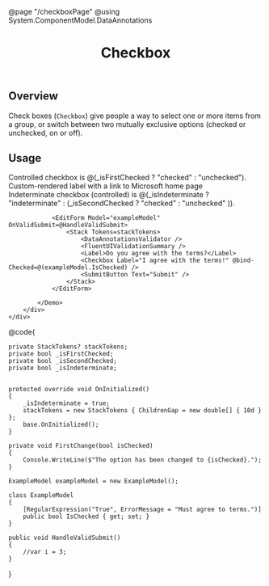﻿@page "/checkboxPage"
@using System.ComponentModel.DataAnnotations

<header class="root">
    <h1 class="title">Checkbox</h1>
</header>
<div class="section" style="transition-delay: 0s;">
    <div id="overview" tabindex="-1">
        <h2 class="subHeading hiddenContent">Overview</h2>
    </div>
    <div class="content">
        <div class="ms-Markdown">
            <p>
                Check boxes (<code>Checkbox</code>) give people a way to select one or more items from a group, or switch between two mutually exclusive options (checked or unchecked, on or off).
            </p>
        </div>
    </div>
</div>
<div class="section" style="transition-delay: 0s;">
    <div id="overview" tabindex="-1">
        <h2 class="subHeading">Usage</h2>
    </div>
    <div>
        <div class="subSection">
            <Demo Header="Basic Checkboxes" Key="0" MetadataPath="CheckboxPage">
                <Stack Tokens=stackTokens>
                    <Checkbox Label="Unchecked checkbox (uncontrolled)" CheckedChanged=FirstChange />
                    <Checkbox Label="Checked checkbox (uncontrolled)" DefaultChecked="true" CheckedChanged=FirstChange />
                    <Checkbox Label="Disabled checkbox" Disabled="true" />
                    <Checkbox Label="Disabled checked checkbox" Disabled="true" DefaultChecked="true" />
                </Stack>
            </Demo>
        </div>
        <div class="subSection">
            <Demo Header="Other Implementation Examples" Key="1" MetadataPath="CheckboxPage">
                <Stack Tokens=stackTokens>
                    <Label>Controlled checkbox is @(_isFirstChecked ? "checked" : "unchecked").</Label>
                    <Checkbox Label="Controlled checkbox" @bind-Checked=@_isFirstChecked />
                    <Checkbox Label='Checkbox rendered with boxSide "end"' BoxSide="BoxSide.End" />
                    <Checkbox Label="Checkbox with link inside the label">
                        <OnRenderLabel>
                            <span>
                                Custom-rendered label with a link to <BlazorFluentUI.Link Href='https://www.microsoft.com' Target='_blank'>Microsoft home page</BlazorFluentUI.Link>
                            </span>
                        </OnRenderLabel>
                    </Checkbox>
                </Stack>
            </Demo>
        </div>
        <div class="subSection">
            <Demo Header="Indeterminate Checkboxes" Key="2" MetadataPath="CheckboxPage">
                <Stack Tokens=stackTokens>
                    <Label>Indeterminate checkbox (controlled) is @(_isIndeterminate ? "indeterminate" : (_isSecondChecked ? "checked" : "unchecked" )).</Label>
                    <Checkbox Label="Indeterminate checkbox (uncontrolled)" DefaultIndeterminate="true" />
                    <Checkbox Label="Indeterminate checkbox which defaults to true when clicked (uncontrolled)" DefaultIndeterminate="true" DefaultChecked="true" />
                    <Checkbox Label="Disabled indeterminate checkbox" Disabled="true" DefaultIndeterminate="true" />
                    <Checkbox Label="Indeterminate checkbox (controlled)" @bind-Indeterminate=@_isIndeterminate @bind-Checked=@_isSecondChecked />
                </Stack>
            </Demo>
        </div>
        <div class="subSection">
            <Demo Header="Blazor Forms Validation Example" Key="3" MetadataPath="CheckboxPage">

                <EditForm Model="exampleModel" OnValidSubmit=@HandleValidSubmit>
                    <Stack Tokens=stackTokens>
                        <DataAnnotationsValidator />
                        <FluentUIValidationSummary />
                        <Label>Do you agree with the terms?</Label>
                        <Checkbox Label="I agree with the terms!" @bind-Checked=@(exampleModel.IsChecked) />
                        <SubmitButton Text="Submit" />
                    </Stack>
                </EditForm>

            </Demo>
        </div>
    </div>
</div>

@code{

    private StackTokens? stackTokens;
    private bool _isFirstChecked;
    private bool _isSecondChecked;
    private bool _isIndeterminate;


    protected override void OnInitialized()
    {
        _isIndeterminate = true;
        stackTokens = new StackTokens { ChildrenGap = new double[] { 10d } };
        base.OnInitialized();
    }

    private void FirstChange(bool isChecked)
    {
        Console.WriteLine($"The option has been changed to {isChecked}.");
    }

    ExampleModel exampleModel = new ExampleModel();

    class ExampleModel
    {
        [RegularExpression("True", ErrorMessage = "Must agree to terms.")]
        public bool IsChecked { get; set; }
    }

    public void HandleValidSubmit()
    {
        //var i = 3;
    }

}
